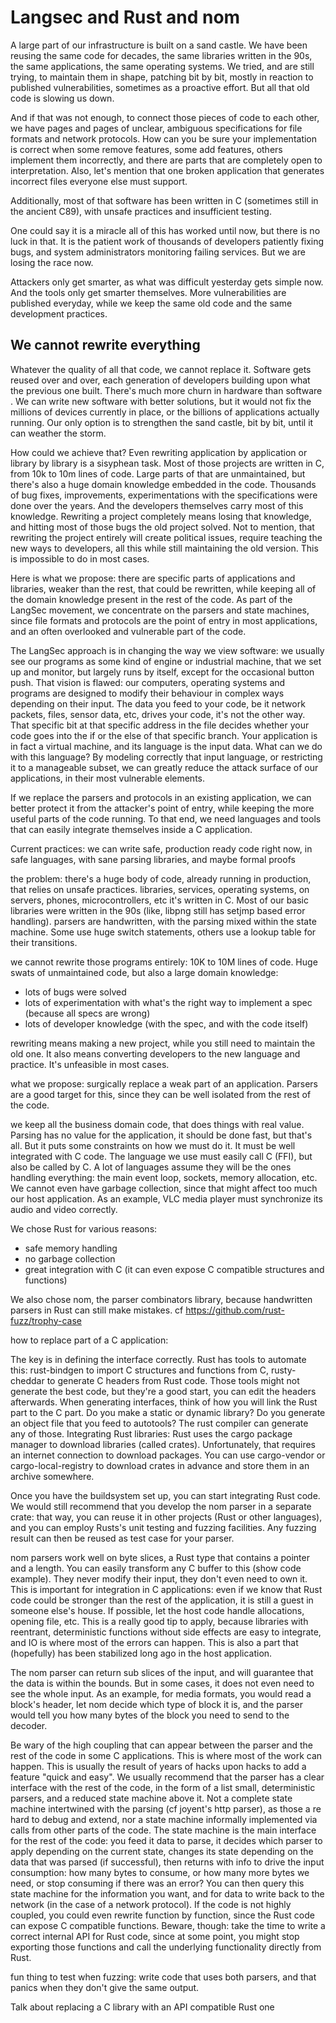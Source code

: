 # Langsec and Rust and nom

A large part of our infrastructure is built on a sand castle. We have
been reusing the same code for decades, the same libraries written in the 90s,
the same applications, the same operating systems. We tried, and are still
trying, to maintain them in shape, patching bit by bit, mostly in reaction
to published vulnerabilities, sometimes as a proactive effort.
But all that old code is slowing us down.

And if that was not enough, to connect those pieces of code to each other,
we have pages and pages of unclear, ambiguous specifications for file formats
and network protocols. How can you be sure your implementation is correct
when some remove features, some add features, others implement them
incorrectly, and there are parts that are completely open to interpretation.
Also, let's mention that one broken application that generates incorrect
files everyone else must support.

Additionally, most of that software has been written in C (sometimes still
in the ancient C89), with unsafe practices and insufficient testing.

One could say it is a miracle all of this has worked until now, but
there is no luck in that. It is the patient work of thousands of developers
patiently fixing bugs, and system administrators monitoring failing services.
But we are losing the race now.

Attackers only get smarter, as what was difficult yesterday gets simple now.
And the tools only get smarter themselves. More vulnerabilities are published
everyday, while we keep the same old code and the same development practices.

## We cannot rewrite everything

Whatever the quality of all that code, we cannot replace it. Software gets
reused over and over, each generation of developers building upon what the
previous one built. There's much more churn in hardware than software <INSERT
PERRY METZGER QUOTE HERE>. We can write new software with better solutions,
but it would not fix the millions of devices currently in place, or the billions
of applications actually running.
Our only option is to strengthen the sand castle, bit by bit, until it can weather
the storm.

How could we achieve that? Even rewriting application by application or library
by library is a sisyphean task. Most of those projects are written in C,
from 10k to 10m lines of code. Large parts of that are unmaintained, but there's
also a huge domain knowledge embedded in the code. Thousands of bug fixes,
improvements, experimentations with the specifications were done over the
years. And the developers themselves carry most of this knowledge.
Rewriting a project completely means losing that knowledge, and hitting most
of those bugs the old project solved.
Not to mention, that rewriting the project entirely will create political issues,
require teaching the new ways to developers, all this while still maintaining
the old version.
This is impossible to do in most cases.

Here is what we propose: there are specific parts of applications and libraries,
weaker than the rest, that could be rewritten, while keeping all of the domain
knowledge present in the rest of the code. As part of the LangSec movement,
we concentrate on the parsers and state machines, since file formats and protocols
are the point of entry in most applications, and an often overlooked and vulnerable
part of the code.

The LangSec approach is in changing the way we view software:
we usually see our programs as some kind of engine or industrial machine,
that we set up and monitor, but largely runs by itself, except for the
occasional button push. That vision is flawed: our computers, operating systems
and programs are designed to modify their behaviour in complex ways
depending on their input.
The data you feed to your code, be it network packets, files, sensor data,
etc, drives your code, it's not the other way. That specific bit at that specific
address in the file decides whether your code goes into the if or the else
of that specific branch. Your application is in fact a virtual machine,
and its language is the input data. What can we do with this language?
By modeling correctly that input language, or restricting it to a manageable subset,
we can greatly reduce the attack surface of our applications, in their most
vulnerable elements.

If we replace the parsers and protocols in an existing application, we can
better protect it from the attacker's point of entry, while keeping the more useful
parts of the code running. To that end, we need languages and tools that can easily
integrate themselves inside a C application.



Current practices: we can write safe, production ready code right now,
in safe languages, with sane parsing libraries, and maybe formal proofs

the problem: there's a huge body of code, already running in production,
that relies on unsafe practices.
libraries, services, operating systems, on servers, phones, microcontrollers, etc
it's written in C. Most of our basic libraries were written in the 90s
(like, libpng still has setjmp based error handling).
parsers are handwritten, with the parsing mixed within the state
machine. Some use huge switch statements, others use a lookup table for their
transitions.

we cannot rewrite those programs entirely: 10K to 10M lines of code.
Huge swats of unmaintained code, but also a large domain knowledge:
- lots of bugs were solved
- lots of experimentation with what's the right way to implement a spec
(because all specs are wrong)
- lots of developer knowledge (with the spec, and with the code itself)

rewriting means making a new project, while you still need to maintain the old
one. It also means converting developers to the new language and practice.
It's unfeasible in most cases.

what we propose: surgically replace a weak part of an application.
Parsers are a good target for this, since they can be well isolated
from the rest of the code.

we keep all the business domain code, that does things with real value.
Parsing has no value for the application, it should be done fast,
but that's all.
But it puts some constraints on how we must do it. It must be well
integrated with C code. The language we use must easily call C (FFI),
but also be called by C. A lot of languages assume they will be
the ones handling everything: the main event loop, sockets,
memory allocation, etc.
We cannot even have garbage collection, since that might affect
too much our host application. As an example, VLC media player
must synchronize its audio and video correctly.

We chose Rust for various reasons:
- safe memory handling
- no garbage collection
- great integration with C (it can even expose C compatible structures and functions)

We also chose nom, the parser combinators library, because
handwritten parsers in Rust can still make mistakes.
cf https://github.com/rust-fuzz/trophy-case

how to replace part of a C application:

The key is in defining the interface correctly. Rust has tools to automate
this: rust-bindgen to import C structures and functions from C,
rusty-cheddar to generate C headers from Rust code. Those tools
might not generate the best code, but they're a good start,
you can edit the headers afterwards.
When generating interfaces, think of how you will link the Rust
part to the C part. Do you make a static or dynamic library?
Do you generate an object file that you feed to autotools?
The rust compiler can generate any of those.
Integrating Rust libraries: Rust uses the cargo package manager
to download libraries (called crates). Unfortunately,
that requires an internet connection to download packages.
You can use cargo-vendor or cargo-local-registry to download
crates in advance and store them in an archive somewhere.

Once you have the buildsystem set up, you can start integrating
Rust code.
We would still recommend that you develop the nom parser in a separate
crate: that way, you can reuse it in other projects (Rust or other languages),
and you can employ Rusts's unit testing and fuzzing facilities.
Any fuzzing result can then be reused as test case for your parser.

nom parsers work well on byte slices, a Rust type that contains a pointer
and a length. You can easily transform any C buffer to this (show code example).
They never modify their input, they don't even need to own it.
This is important for integration in C applications: even if we know that
Rust code could be stronger than the rest of the application, it is still
a guest in someone else's house. If possible, let the host code handle
allocations, opening file, etc. This is a really good tip to apply,
because libraries with reentrant, deterministic functions without side
effects are easy to integrate, and IO is where most of the errors can happen.
This is also a part that (hopefully) has been stabilized long ago in the
host application.

The nom parser can return sub slices of the input, and will guarantee
that the data is within the bounds. But in some cases, it does not even
need to see the whole input. As an example, for media formats, you would
read a block's header, let nom decide which type of block it is, and the
parser would tell you how many bytes of the block you need to send to the
decoder.

Be wary of the high coupling that can appear between the parser and the rest
of the code in some C applications. This is where most of the work can happen.
This is usually the result of years of hacks upon hacks to add a feature
"quick and easy".
We usually recommend that the parser has a clear interface with the rest of the
code, in the form of a list small, deterministic parsers, and a reduced state
machine above it. Not a complete state machine intertwined with the parsing
(cf joyent's http parser), as those a re hard to debug and extend, nor a state
machine informally implemented via calls from other parts of the code.
The state machine is the main interface for the rest of the code: you feed it
data to parse, it decides which parser to apply depending on the current state,
changes its state depending on the data that was parsed (if successful), then
returns with info to drive the input consumption: how many bytes to consume,
or how many more bytes we need, or stop consuming if there was an error?
You can then query this state machine for the information you want, and for
data to write back to the network (in the case of a network protocol).
If the code is not highly coupled, you could even rewrite function by function,
since the Rust code can expose C compatible functions. Beware, though:
take the time to write a correct internal API for Rust code, since at some point,
you might stop exporting those functions and call the underlying functionality
directly from Rust.

fun thing to test when fuzzing: write code that uses both parsers, and that panics
when they don't give the same output.

Talk about replacing a C library with an API compatible Rust one
